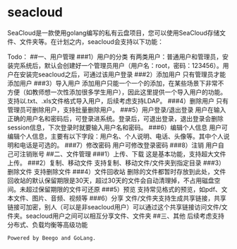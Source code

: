 # seacloud
SeaCloud是一款使用golang编写的私有云盘项目，您可以使用SeaCloud存储文件、文件夹等。在计划之内，seacloud会支持以下功能：

Todo：
##一、用户管理
###1）用户的分类
	有两类用户：普通用户和管理员，安装完系统后，默认会创建好一个管理员用户（用户名：root，密码：123456）。用户在安装完seacloud之后，可通过该用户登录
###2）添加用户
    只有管理员才能添加用户
###3）导入用户
	添加用户只能一个一个的添加，在某些场景下非常不方便（如教师想一次性添加很多学生用户），因此这里提供一个导入用户的功能。支持以.txt、.xls文件格式导入用户，后续考虑支持LDAP。
###4）删除用户
	只有管理员可删除用户，支持批量删除用户。
###5）用户登录/退出登录
	用户在输入正确的用户名和密码后，可登录进系统。登录后，可退出登录，退出登录会删除session信息，下次登录时就要输入用户名和密码。
###6）编辑个人信息
	用户可编辑个人信息，主要有以下字段：用户名、个人说明、电话、头像等。其中个人说明和电话是可选的。
###7）修改密码
	用户可修改登录密码
###8）注销
	用户自己可注销账号
##二、文件管理
###1）上传、下载
	这是基本功能，支持超大文件上传。
###2）复制、移动文件
	支持复制、移动文件/文件夹到指定目录
###3）删除文件
	支持删除文件
###4）文件回收站
	删除的文件都暂时存放到此处，文件回收站的默认保留期限是30天，超过30天的文件会自动清理掉，不占用磁盘空间。未超过保留期限的文件可还原
###5）预览
	支持常见格式的预览，如pdf、文本文件、图片、音频、视频等
###6）分享
	文件/文件夹支持生成共享链接，共享链接可加密，别人（可以是非seacloud用户）可以通过这个共享链接访问文件/文件夹。seacloud用户之间可以相互分享文件、文件夹
##三、其他
	后续考虑支持分布式、负载均衡等高级功能
	
	Powered by Beego and GoLang.
